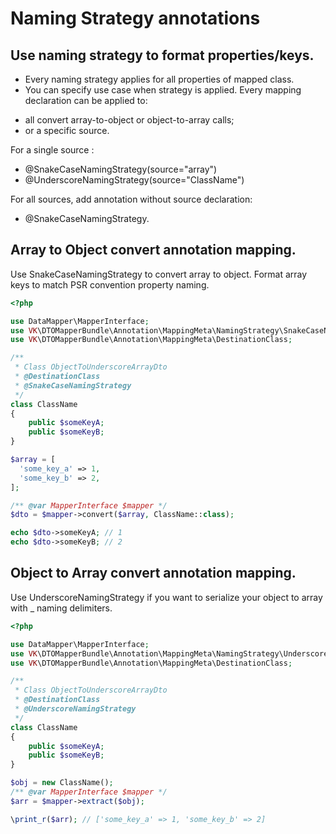 
# Naming Strategy annotations

## Use naming strategy to format properties/keys.

* Every naming strategy applies for all properties of mapped class. 
* You can specify use case when strategy is applied.
 Every mapping declaration can be applied to:
- all convert array-to-object or object-to-array calls;
- or a specific source.

For a single source :
 - @SnakeCaseNamingStrategy(source="array")
 - @UnderscoreNamingStrategy(source="ClassName")
 
For all sources, add annotation without source declaration: 
- @SnakeCaseNamingStrategy.

## Array to Object convert annotation mapping.

Use SnakeCaseNamingStrategy to convert array to object.
Format array keys to match PSR convention property naming.

```php
<?php

use DataMapper\MapperInterface;
use VK\DTOMapperBundle\Annotation\MappingMeta\NamingStrategy\SnakeCaseNamingStrategy;
use VK\DTOMapperBundle\Annotation\MappingMeta\DestinationClass;

/**
 * Class ObjectToUnderscoreArrayDto
 * @DestinationClass
 * @SnakeCaseNamingStrategy
 */
class ClassName
{
    public $someKeyA;
    public $someKeyB;
}

$array = [
  'some_key_a' => 1,   
  'some_key_b' => 2,   
];

/** @var MapperInterface $mapper */
$dto = $mapper->convert($array, ClassName::class);

echo $dto->someKeyA; // 1
echo $dto->someKeyB; // 2

```

## Object to Array convert annotation mapping.

Use UnderscoreNamingStrategy if you want to serialize your object to array with _ naming delimiters.

```php
<?php

use DataMapper\MapperInterface;
use VK\DTOMapperBundle\Annotation\MappingMeta\NamingStrategy\UnderscoreNamingStrategy;
use VK\DTOMapperBundle\Annotation\MappingMeta\DestinationClass;

/**
 * Class ObjectToUnderscoreArrayDto
 * @DestinationClass
 * @UnderscoreNamingStrategy
 */
class ClassName
{
    public $someKeyA;
    public $someKeyB;
}

$obj = new ClassName();
/** @var MapperInterface $mapper */
$arr = $mapper->extract($obj);

\print_r($arr); // ['some_key_a' => 1, 'some_key_b' => 2]

```